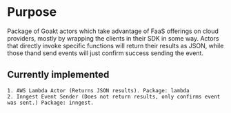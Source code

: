 # Purpose

Package of Goakt actors which take advantage of FaaS offerings on cloud providers, mostly by wrapping the clients in their SDK in some way. Actors that directly invoke specific functions will return their results as JSON, while those thand send events will just confirm success sending the event.

## Currently implemented

    1. AWS Lambda Actor (Returns JSON results). Package: lambda
    2. Inngest Event Sender (Does not return results, only confirms event was sent.) Package: inngest.
